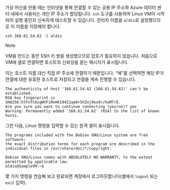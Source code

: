 가상 머신을 만들 때는 인터넷을 통해 연결할 수 있는 공용 IP 주소와 Azure 데이터 센터 내에서 사용되는 개인 IP 주소가 할당됩니다. `ssh` 도구를 사용하여 Linux VM이 시작되어 실행 중인지 신속하게 테스트할 수 있습니다. 관리자 이름을 `aldis`로 설정했으므로 이 이름을 지정해야 합니다.

```azurecli
ssh 168.61.54.62 -l aldis
```

> [!NOTE]
> VM을 만드는 동안 SSH 키 쌍을 생성했으므로 암호가 필요하지 않습니다. 처음으로 VM에 셸로 연결하면 호스트의 신뢰성을 묻는 메시지가 표시됩니다. 
> 
> 이는 호스트 이름 대신 직접 IP 주소에 연결하기 때문입니다. “예”를 선택하면 해당 IP가 연결에 대한 유효한 호스트로 저장되고 연결을 계속 진행할 수 있습니다.

```
The authenticity of host '168.61.54.62 (168.61.54.62)' can't be established.
RSA key fingerprint is SHA256:hlFnTCAzgWVFiMxHK194I2ap6+5hZoj9ex8+/hoM7rE.
Are you sure you want to continue connecting (yes/no)? yes
Warning: Permanently added '168.61.54.62' (RSA) to the list of known hosts.
```

그런 다음, Linux 명령을 입력할 수 있는 원격 셸이 표시됩니다.

```
The programs included with the Debian GNU/Linux system are free software;
the exact distribution terms for each program are described in the
individual files in /usr/share/doc/*/copyright.

Debian GNU/Linux comes with ABSOLUTELY NO WARRANTY, to the extent
permitted by applicable law.
aldis@SampleVM:~$
```

몇 가지 명령을 연습해 보고 완료되면 계정에서 로그아웃합니다(셸에서 `logout` 또는 `exit` 입력).